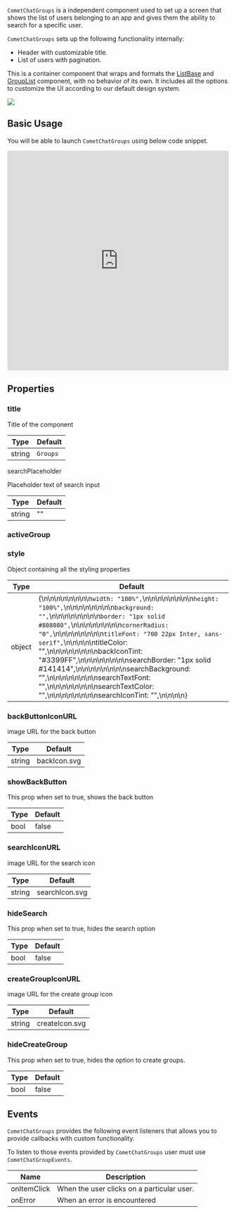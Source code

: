 
`CometChatGroups` is a independent component used to set up a screen that shows the list of users belonging to an app and gives them the ability to search for a specific user.

`CometChatGroups` sets up the following functionality internally:

- Header with customizable title.
- List of users with pagination.

This is a container component that wraps and formats the [ListBase](https://www.cometchat.com/docs/v3/react-chat-ui-kit/listbase) and [GroupList](https://www.cometchat.com/docs/v3/react-chat-ui-kit/grouplist) component, with no behavior of its own. It includes all the options to customize the UI according to our default design system.


![](https://uploads.developerhub.io/prod/x9W8/0t5tg0mmiz8jdyzo5phfszy8nfkkvvsyea5gn1e8v7pwlf2c7p842qwfyh0m4eef.png)


## Basic Usage

You will be able to launch `CometChatGroups` using below code snippet.


<iframe src="https://codesandbox.io/embed/fervent-northcutt-kcfye2?fontsize=14&hidenavigation=1&theme=dark"
     style="width:100%; height:500px; border:0; border-radius: 4px; overflow:hidden;"
     title="CometChatGroups"
     allow="accelerometer; ambient-light-sensor; camera; encrypted-media; geolocation; gyroscope; hid; microphone; midi; payment; usb; vr; xr-spatial-tracking"
     sandbox="allow-forms allow-modals allow-popups allow-presentation allow-same-origin allow-scripts"
   ></iframe>


## Properties

### title

Title of the component


| **Type** | **Default** | 
| ---- | ---- | 
| string | `Groups` | 


searchPlaceholder

Placeholder text of search input


| Type | Default | 
| ---- | ---- | 
| string | "" | 


### activeGroup

### style

Object containing all the styling properties


| Type | Default | 
| ---- | ---- | 
| object | {\n\n\n\n\n\n\n\n`width: "100%",`\n\n\n\n\n\n\n\n`height: "100%",`\n\n\n\n\n\n\n\n`background: "",`\n\n\n\n\n\n\n\n`border: "1px solid #808080",`\n\n\n\n\n\n\n\n`cornerRadius: "0",`\n\n\n\n\n\n\n\n`titleFont: "700 22px Inter, sans-serif",`\n\n\n\n\ntitleColor: "",\n\n\n\n\n\n\n\nbackIconTint: "#3399FF",\n\n\n\n\n\n\n\nsearchBorder: "1px solid #141414",\n\n\n\n\n\n\n\nsearchBackground: "",\n\n\n\n\n\n\n\nsearchTextFont: "",\n\n\n\n\n\n\n\nsearchTextColor: "",\n\n\n\n\n\n\n\nsearchIconTint: "",\n\n\n\n} | 


### backButtonIconURL

image URL for the back button


| Type | Default | 
| ---- | ---- | 
| string | backIcon.svg | 


### showBackButton

This prop when set to true, shows the back button


| Type | Default | 
| ---- | ---- | 
| bool | false | 


### searchIconURL

image URL for the search icon


| Type | Default | 
| ---- | ---- | 
| string | searchIcon.svg | 


### hideSearch

This prop when set to true, hides the search option


| Type | Default | 
| ---- | ---- | 
| bool | false | 


### createGroupIconURL

image URL for the create group icon


| Type | Default | 
| ---- | ---- | 
| string | createIcon.svg | 


### hideCreateGroup

This prop when set to true, hides the option to create groups.


| Type | Default | 
| ---- | ---- | 
| bool | false | 


## Events

`CometChatGroups` provides the following event listeners that allows you to provide callbacks with custom functionality.

To listen to those events provided by `CometChatGroups` user must use `CometChatGroupEvents`.


| Name | Description | 
| ---- | ---- | 
| onItemClick | When the user clicks on a particular user. | 
| onError | When an error is encountered | 


